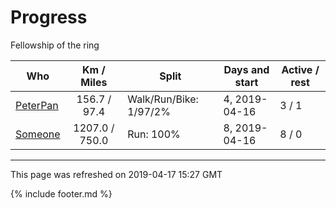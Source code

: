 
# Progress

Fellowship of the ring

| Who | Km / Miles | Split | Days and start | Active / rest |
| --- | :---: | --- | --- | --- |
| [PeterPan](users/PeterPan.md) | 156.7 / 97.4 | Walk/Run/Bike: 1/97/2% | 4, 2019-04-16 | 3 / 1 |
| [Someone](users/Someone.md) | 1207.0 / 750.0 | Run: 100% | 8, 2019-04-16 | 8 / 0 |

---
This page was refreshed on 2019-04-17 15:27 GMT

{% include footer.md %}
